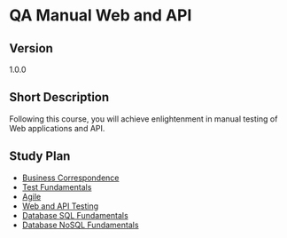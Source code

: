 # QA Manual Web and API

## Version

1.0.0

## Short Description

Following this course, you will achieve enlightenment in manual testing of Web applications and API.

## Study Plan

* [Business Correspondence](../containers/business-correspondence/readme.md)
* [Test Fundamentals](../containers/test-fundamentals/readme.md)
* [Agile](../containers/agile/readme.md)
* [Web and API Testing](../containers/testing-web-api/readme.md)
* [Database SQL Fundamentals](../containers/db-sql/readme.md)
* [Database NoSQL Fundamentals](../containers/db-nosql/readme.md)
